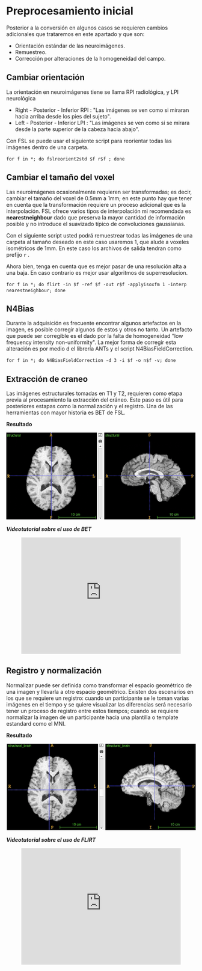 # Preprocesamiento inicial

Posterior a la conversión en algunos casos se requieren cambios adicionales que trataremos en este apartado y que son:

- Orientación estándar de las neuroimágenes.
- Remuestreo.
- Corrección por alteraciones de la homogeneidad del campo.

## Cambiar orientación

La orientación en neuroimágenes tiene se llama RPI radiológica, y LPI neurológica

- Right - Posterior - Inferior RPI : "Las imágenes se ven como si miraran hacia arriba desde los pies del sujeto".
- Left - Posterior - Inferior LPI : "Las imágenes se ven como si se mirara desde la parte superior de la cabeza hacia abajo".

Con FSL se puede usar el siguiente script para reorientar todas las imágenes dentro de una carpeta.

```
for f in *; do fslreorient2std $f r$f ; done
```

## Cambiar el tamaño del voxel

Las neuroimágenes ocasionalmente requieren ser transformadas; es decir, cambiar el tamaño del voxel de 0.5mm a 1mm; en este punto hay que tener en cuenta que la transformación requiere un proceso adicional que es la interpolación. FSL ofrece varios tipos de interpolación mi recomendada es **nearestneighbour** dado que preserva la mayor cantidad de información posible y no introduce el suavizado típico de convoluciones gaussianas.

Con el siguiente script usted podrá remuestrear todas las imágenes de una carpeta al tamaño deseado en este caso usaremos 1, que alude a voxeles isométricos de 1mm. En este caso los archivos de salida tendran como prefijo `r`  .

Ahora bien, tenga en cuenta que es mejor pasar de una resolución alta a una baja. En caso contrario es mejor usar algoritmos de superresolucion.

```
for f in *; do flirt -in $f -ref $f -out r$f -applyisoxfm 1 -interp nearestneighbour; done
```

## N4Bias

Durante la adquisición es frecuente encontrar algunos artefactos en la imagen, es posible corregir algunos de estos y otros no tanto. Un artefacto que puede ser corregible es el dado por la falta de homogeneidad "low frequency intensity non-uniformity".  La mejor forma de corregir esta alteración es por medio d el librería ANTs y el script N4BiasFieldCorrection.

```
for f in *; do N4BiasFieldCorrection -d 3 -i $f -o n$f -v; done
```

## Extracción de craneo
Las imágenes estructurales tomadas en T1 y T2, requieren como etapa previa al procesamiento la extracción del cráneo. Este paso es útil para posteriores estapas como la normalización y el registro. Una de las herramientas con mayor historia es BET de FSL.

**Resultado**

![](img/bet.gif)

***Videotutorial sobre el uso de BET***

<!-- blank line -->

<figure class="video_container">
  <iframe src="https://www.youtube.com/embed/IZN_8TpVgqo" width="100%" height="310" frameborder="0" allowfullscreen="true"> </iframe>
</figure>

<!-- blank line -->

## Registro y normalización
Normalizar puede ser definida como transformar el espacio geométrico de una imagen y llevarla a otro espacio geométrico. Existen dos escenarios en los que se requiere un registro: cuando un participante se le toman varias imágenes en el tiempo y se quiere visualizar las diferencias será necesario tener un proceso de registro entre estos tiempos; cuando se requiere normalizar la imagen de un participante hacia una plantilla o template estandard como el MNI.

**Resultado**

![](img/registration.gif)

***Videotutorial sobre el uso de FLIRT***

<figure class="video_container">
  <iframe src="https://www.youtube.com/embed/LsYxcAbG2Ok" width="100%" height="310" frameborder="0" allowfullscreen="true"> </iframe>
</figure>
<!-- blank line -->
